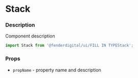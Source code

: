 # Stack

### Description
Component description

```js
import Stack from '@fenderdigital/ui/FILL IN TYPEStack';
```

### Props
* `propName` - property name and description 

